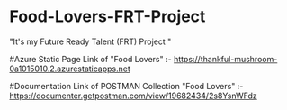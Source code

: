 # Food-Lovers-FRT-Project
"It's my Future Ready Talent (FRT) Project "




#Azure Static Page Link of "Food Lovers" :- 
https://thankful-mushroom-0a1015010.2.azurestaticapps.net




#Documentation Link of POSTMAN Collection "Food Lovers" :-
https://documenter.getpostman.com/view/19682434/2s8YsnWFdz
